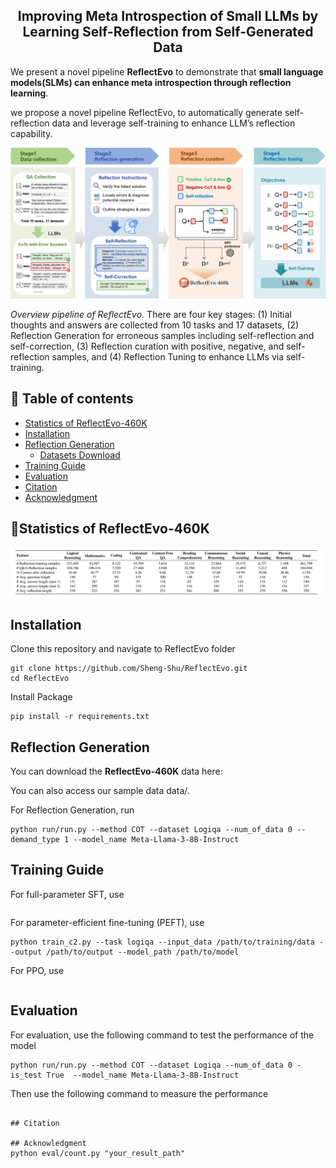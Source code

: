 <h2 align="center">Improving Meta Introspection of Small LLMs by Learning Self-Reflection from Self-Generated Data</h2>
<p align="center">

We present a novel pipeline **ReflectEvo** to demonstrate that **small language models(SLMs) can enhance meta introspection through reflection learning**.

we propose a novel pipeline ReflectEvo, to automatically generate self-reflection data and leverage self-training to enhance LLM’s reflection capability.

![Overall Pipeline](assets/overall.png)

*Overview pipeline of ReflectEvo.* There are four key stages: (1) Initial thoughts and answers are collected from 10 tasks and 17 datasets, (2) Reflection Generation for erroneous samples including self-reflection and self-correction, (3) Reflection curation with positive, negative, and self-reflection samples, and (4) Reflection Tuning to enhance LLMs via self-training.

## 📖 Table of contents
- [Statistics of ReflectEvo-460K](#statistics-of-reflectionevo-460k)
- [Installation](#installation)
- [Reflection Generation](#reflection-generation)
    - [Datasets Download](#datasets-download)
- [Training Guide](#training-guide)
- [Evaluation](#evaluation)
- [Citation](#citation)
- [Acknowledgment](#acknowledgment)

## 📌Statistics of ReflectEvo-460K
![Statistics](assets/statistics.png)
## Installation
Clone this repository and navigate to ReflectEvo folder
   
   ```
   git clone https://github.com/Sheng-Shu/ReflectEvo.git
   cd ReflectEvo
   ```
   
Install Package
   
   ```
   pip install -r requirements.txt
   ```
   
## Reflection Generation
You can download the **ReflectEvo-460K** data here: 

You can also access our sample data data/.



For Reflection Generation, run
```
python run/run.py --method COT --dataset Logiqa --num_of_data 0 --demand_type 1 --model_name Meta-Llama-3-8B-Instruct
```

## Training Guide

For full-parameter SFT, use
```
```

For parameter-efficient fine-tuning (PEFT), use
```
python train_c2.py --task logiqa --input_data /path/to/training/data --output /path/to/output --model_path /path/to/model
```

For PPO, use
```
```

## Evaluation
For evaluation, use the following command to test the performance of the model
```
python run/run.py --method COT --dataset Logiqa --num_of_data 0 -is_test True  --model_name Meta-Llama-3-8B-Instruct
```
Then use the following command to measure the performance
```

## Citation

## Acknowledgment
python eval/count.py "your_result_path"
```
